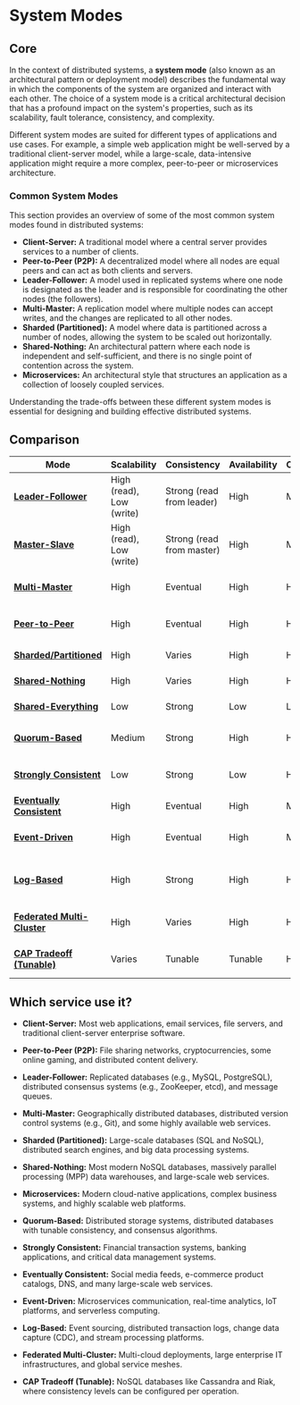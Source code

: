 # System Modes

## Core

In the context of distributed systems, a **system mode** (also known as an architectural pattern or deployment model) describes the fundamental way in which the components of the system are organized and interact with each other. The choice of a system mode is a critical architectural decision that has a profound impact on the system's properties, such as its scalability, fault tolerance, consistency, and complexity.

Different system modes are suited for different types of applications and use cases. For example, a simple web application might be well-served by a traditional client-server model, while a large-scale, data-intensive application might require a more complex, peer-to-peer or microservices architecture.

### Common System Modes

This section provides an overview of some of the most common system modes found in distributed systems:

-   **Client-Server:** A traditional model where a central server provides services to a number of clients.
-   **Peer-to-Peer (P2P):** A decentralized model where all nodes are equal peers and can act as both clients and servers.
-   **Leader-Follower:** A model used in replicated systems where one node is designated as the leader and is responsible for coordinating the other nodes (the followers).
-   **Multi-Master:** A replication model where multiple nodes can accept writes, and the changes are replicated to all other nodes.
-   **Sharded (Partitioned):** A model where data is partitioned across a number of nodes, allowing the system to be scaled out horizontally.
-   **Shared-Nothing:** An architectural pattern where each node is independent and self-sufficient, and there is no single point of contention across the system.
-   **Microservices:** An architectural style that structures an application as a collection of loosely coupled services.

Understanding the trade-offs between these different system modes is essential for designing and building effective distributed systems.


## Comparison

| Mode | Scalability | Consistency | Availability | Complexity | Use Case |
|---|---|---|---|---|---|
| **[Leader-Follower](./leader-follower)** | High (read), Low (write) | Strong (read from leader) | High | Medium | Databases, replicated systems |
| **[Master-Slave](./master-slave)** | High (read), Low (write) | Strong (read from master) | High | Medium | Databases, replicated systems |
| **[Multi-Master](./multi-master)** | High | Eventual | High | High | Multi-datacenter deployments |
| **[Peer-to-Peer](./peer-to-peer)** | High | Eventual | High | High | File sharing, content delivery |
| **[Sharded/Partitioned](./sharded-partitioned)** | High | Varies | High | High | Large-scale databases |
| **[Shared-Nothing](./shared-nothing)** | High | Varies | High | High | Distributed databases |
| **[Shared-Everything](./shared-everything)** | Low | Strong | Low | Low | Traditional databases |
| **[Quorum-Based](./quorum-based)** | Medium | Strong | High | High | Distributed storage systems |
| **[Strongly Consistent](./strongly-consistent)** | Low | Strong | Low | High | Financial systems, critical data |
| **[Eventually Consistent](./eventually-consistent)** | High | Eventual | High | Medium | Social media, e-commerce |
| **[Event-Driven](./event-driven)** | High | Eventual | High | Medium | Microservices, real-time data processing |
| **[Log-Based](./log-based)** | High | Strong | High | High | Distributed databases, event sourcing |
| **[Federated Multi-Cluster](./federated-multi-cluster)** | High | Varies | High | High | Large-scale, multi-cloud deployments |
| **[CAP Tradeoff (Tunable)](./cap-tradeoff-tunable)** | Varies | Tunable | Tunable | High | Systems requiring flexibility |

## Which service use it?



-   **Client-Server:** Most web applications, email services, file servers, and traditional client-server enterprise software.

-   **Peer-to-Peer (P2P):** File sharing networks, cryptocurrencies, some online gaming, and distributed content delivery.

-   **Leader-Follower:** Replicated databases (e.g., MySQL, PostgreSQL), distributed consensus systems (e.g., ZooKeeper, etcd), and message queues.

-   **Multi-Master:** Geographically distributed databases, distributed version control systems (e.g., Git), and some highly available web services.

-   **Sharded (Partitioned):** Large-scale databases (SQL and NoSQL), distributed search engines, and big data processing systems.

-   **Shared-Nothing:** Most modern NoSQL databases, massively parallel processing (MPP) data warehouses, and large-scale web services.

-   **Microservices:** Modern cloud-native applications, complex business systems, and highly scalable web platforms.

-   **Quorum-Based:** Distributed storage systems, distributed databases with tunable consistency, and consensus algorithms.

-   **Strongly Consistent:** Financial transaction systems, banking applications, and critical data management systems.

-   **Eventually Consistent:** Social media feeds, e-commerce product catalogs, DNS, and many large-scale web services.

-   **Event-Driven:** Microservices communication, real-time analytics, IoT platforms, and serverless computing.

-   **Log-Based:** Event sourcing, distributed transaction logs, change data capture (CDC), and stream processing platforms.

-   **Federated Multi-Cluster:** Multi-cloud deployments, large enterprise IT infrastructures, and global service meshes.

-   **CAP Tradeoff (Tunable):** NoSQL databases like Cassandra and Riak, where consistency levels can be configured per operation.

